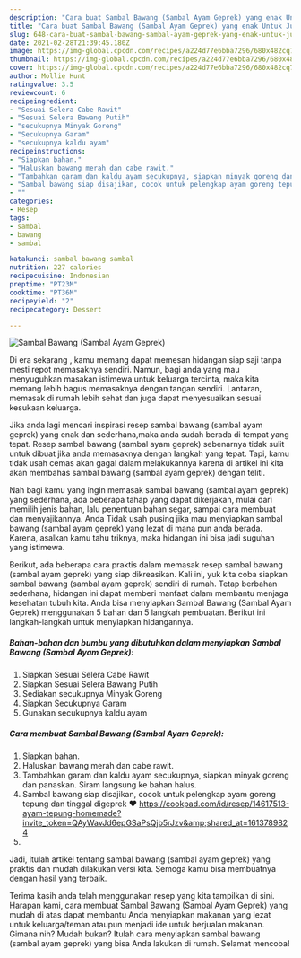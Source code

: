 ```yaml
---
description: "Cara buat Sambal Bawang (Sambal Ayam Geprek) yang enak Untuk Jualan"
title: "Cara buat Sambal Bawang (Sambal Ayam Geprek) yang enak Untuk Jualan"
slug: 648-cara-buat-sambal-bawang-sambal-ayam-geprek-yang-enak-untuk-jualan
date: 2021-02-28T21:39:45.180Z
image: https://img-global.cpcdn.com/recipes/a224d77e6bba7296/680x482cq70/sambal-bawang-sambal-ayam-geprek-foto-resep-utama.jpg
thumbnail: https://img-global.cpcdn.com/recipes/a224d77e6bba7296/680x482cq70/sambal-bawang-sambal-ayam-geprek-foto-resep-utama.jpg
cover: https://img-global.cpcdn.com/recipes/a224d77e6bba7296/680x482cq70/sambal-bawang-sambal-ayam-geprek-foto-resep-utama.jpg
author: Mollie Hunt
ratingvalue: 3.5
reviewcount: 6
recipeingredient:
- "Sesuai Selera Cabe Rawit"
- "Sesuai Selera Bawang Putih"
- "secukupnya Minyak Goreng"
- "Secukupnya Garam"
- "secukupnya kaldu ayam"
recipeinstructions:
- "Siapkan bahan."
- "Haluskan bawang merah dan cabe rawit."
- "Tambahkan garam dan kaldu ayam secukupnya, siapkan minyak goreng dan panaskan. Siram langsung ke bahan halus."
- "Sambal bawang siap disajikan, cocok untuk pelengkap ayam goreng tepung dan tinggal digeprek ❤️ https://cookpad.com/id/resep/14617513-ayam-tepung-homemade?invite_token=QAyWavJd6epGSaPsQjb5rJzv&amp;shared_at=1613789824"
- ""
categories:
- Resep
tags:
- sambal
- bawang
- sambal

katakunci: sambal bawang sambal 
nutrition: 227 calories
recipecuisine: Indonesian
preptime: "PT23M"
cooktime: "PT36M"
recipeyield: "2"
recipecategory: Dessert

---
```



![Sambal Bawang (Sambal Ayam Geprek)](https://img-global.cpcdn.com/recipes/a224d77e6bba7296/680x482cq70/sambal-bawang-sambal-ayam-geprek-foto-resep-utama.jpg)

Di era  sekarang , kamu memang dapat memesan hidangan siap saji tanpa mesti repot memasaknya sendiri. Namun, bagi anda yang mau menyuguhkan masakan istimewa untuk keluarga tercinta, maka kita memang lebih bagus memasaknya dengan tangan sendiri. Lantaran, memasak di rumah lebih sehat dan juga dapat menyesuaikan sesuai kesukaan keluarga.

Jika anda lagi mencari inspirasi resep sambal bawang (sambal ayam geprek) yang enak dan sederhana,maka anda sudah berada di tempat yang tepat. Resep sambal bawang (sambal ayam geprek)  sebenarnya tidak sulit untuk dibuat jika anda memasaknya dengan langkah yang tepat. Tapi, kamu tidak usah cemas akan gagal dalam melakukannya 
karena di artikel ini kita akan membahas sambal bawang (sambal ayam geprek) dengan teliti.  



Nah bagi kamu yang ingin memasak sambal bawang (sambal ayam geprek) yang sederhana, ada beberapa tahap yang dapat dikerjakan, mulai dari memilih jenis bahan, lalu penentuan bahan segar, sampai cara membuat dan menyajikannya. Anda Tidak usah pusing jika mau menyiapkan sambal bawang (sambal ayam geprek) yang lezat di mana pun anda berada. Karena, asalkan kamu  tahu triknya, maka hidangan ini bisa jadi suguhan yang istimewa.

Berikut, ada beberapa cara praktis  dalam memasak resep sambal bawang (sambal ayam geprek) yang siap dikreasikan. Kali ini, yuk kita coba siapkan sambal bawang (sambal ayam geprek) sendiri di rumah. Tetap berbahan sederhana, hidangan ini dapat memberi manfaat dalam membantu menjaga kesehatan tubuh kita. Anda bisa menyiapkan Sambal Bawang (Sambal Ayam Geprek) menggunakan 5 bahan dan 5 langkah pembuatan. Berikut ini langkah-langkah untuk menyiapkan hidangannya.

<!--inarticleads1-->

##### Bahan-bahan dan bumbu yang dibutuhkan dalam menyiapkan Sambal Bawang (Sambal Ayam Geprek):

1. Siapkan Sesuai Selera Cabe Rawit
1. Siapkan Sesuai Selera Bawang Putih
1. Sediakan secukupnya Minyak Goreng
1. Siapkan Secukupnya Garam
1. Gunakan secukupnya kaldu ayam




<!--inarticleads2-->

##### Cara membuat Sambal Bawang (Sambal Ayam Geprek):

1. Siapkan bahan.
1. Haluskan bawang merah dan cabe rawit.
1. Tambahkan garam dan kaldu ayam secukupnya, siapkan minyak goreng dan panaskan. Siram langsung ke bahan halus.
1. Sambal bawang siap disajikan, cocok untuk pelengkap ayam goreng tepung dan tinggal digeprek ❤️ https://cookpad.com/id/resep/14617513-ayam-tepung-homemade?invite_token=QAyWavJd6epGSaPsQjb5rJzv&amp;shared_at=1613789824
1. 




Jadi, itulah artikel tentang  sambal bawang (sambal ayam geprek)  yang praktis dan mudah dilakukan versi kita. Semoga kamu bisa membuatnya dengan hasil yang terbaik. 

Terima kasih anda telah menggunakan resep yang kita tampilkan di sini. Harapan kami, cara membuat  Sambal Bawang (Sambal Ayam Geprek) yang mudah di atas dapat membantu Anda menyiapkan makanan yang lezat untuk keluarga/teman ataupun menjadi ide untuk berjualan makanan. Gimana nih? Mudah bukan? Itulah cara menyiapkan sambal bawang (sambal ayam geprek) yang bisa Anda lakukan di rumah. Selamat mencoba!

